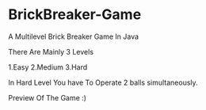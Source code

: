 # BrickBreaker-Game
A Multilevel Brick Breaker Game In Java

There Are Mainly 3 Levels 

1.Easy
2.Medium
3.Hard

In Hard Level You have To Operate 2 balls simultaneously.

Preview Of The Game :)


